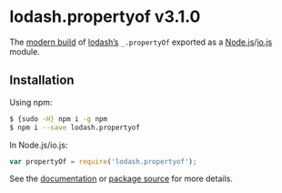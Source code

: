 # lodash.propertyof v3.1.0

The [modern build](https://github.com/lodash/lodash/wiki/Build-Differences) of [lodash’s](https://lodash.com/) `_.propertyOf` exported as a [Node.js](http://nodejs.org/)/[io.js](https://iojs.org/) module.

## Installation

Using npm:

```bash
$ {sudo -H} npm i -g npm
$ npm i --save lodash.propertyof
```

In Node.js/io.js:

```js
var propertyOf = require('lodash.propertyof');
```

See the [documentation](https://lodash.com/docs#propertyOf) or [package source](https://github.com/lodash/lodash/blob/3.1.0-npm-packages/lodash.propertyof) for more details.
